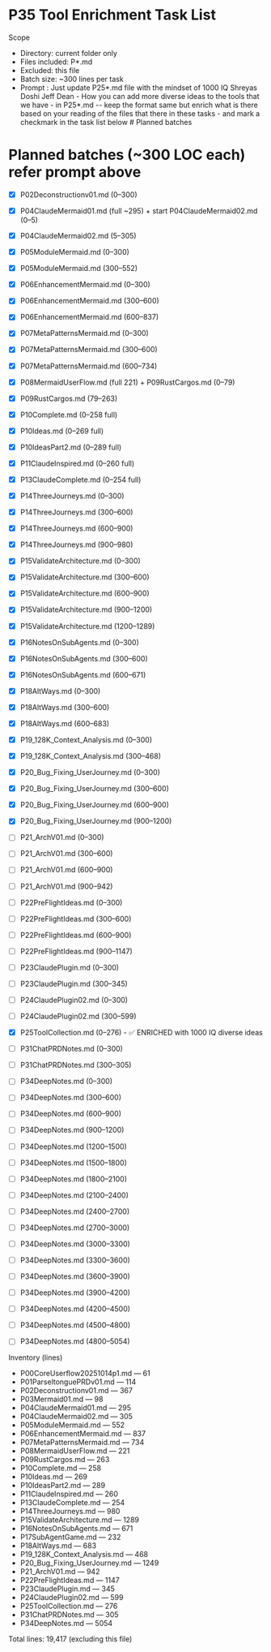 # P35 Tool Enrichment Task List

Scope
- Directory: current folder only
- Files included: P*.md
- Excluded: this file
- Batch size: ~300 lines per task
- Prompt : Just update P25*.md file with the mindset of 1000 IQ Shreyas Doshi Jeff Dean - How you can add more diverse ideas to the tools that we have - in P25*.md -- keep the format same but enrich what is there based on your reading of the files that there in these tasks - and mark a checkmark in the task list below # Planned batches


# Planned batches (~300 LOC each) refer prompt above
- [x] P02Deconstructionv01.md (0–300)
- [x] P04ClaudeMermaid01.md (full ~295) + start P04ClaudeMermaid02.md (0–5)
- [x] P04ClaudeMermaid02.md (5–305)
- [x] P05ModuleMermaid.md (0–300)
- [x] P05ModuleMermaid.md (300–552)
- [x] P06EnhancementMermaid.md (0–300)
- [x] P06EnhancementMermaid.md (300–600)
- [x] P06EnhancementMermaid.md (600–837)
- [x] P07MetaPatternsMermaid.md (0–300)
- [x] P07MetaPatternsMermaid.md (300–600)
- [x] P07MetaPatternsMermaid.md (600–734)
- [x] P08MermaidUserFlow.md (full 221) + P09RustCargos.md (0–79)
- [x] P09RustCargos.md (79–263)
- [x] P10Complete.md (0–258 full)
- [x] P10Ideas.md (0–269 full)
- [x] P10IdeasPart2.md (0–289 full)
- [x] P11ClaudeInspired.md (0–260 full)
- [x] P13ClaudeComplete.md (0–254 full)
- [x] P14ThreeJourneys.md (0–300)
- [x] P14ThreeJourneys.md (300–600)
- [x] P14ThreeJourneys.md (600–900)
- [x] P14ThreeJourneys.md (900–980)
- [x] P15ValidateArchitecture.md (0–300)
- [x] P15ValidateArchitecture.md (300–600)
- [x] P15ValidateArchitecture.md (600–900)
- [x] P15ValidateArchitecture.md (900–1200)
- [x] P15ValidateArchitecture.md (1200–1289)
- [x] P16NotesOnSubAgents.md (0–300)
- [x] P16NotesOnSubAgents.md (300–600)
- [x] P16NotesOnSubAgents.md (600–671)
- [x] P18AltWays.md (0–300)
- [x] P18AltWays.md (300–600)
- [x] P18AltWays.md (600–683)
- [x] P19_128K_Context_Analysis.md (0–300)
- [x] P19_128K_Context_Analysis.md (300–468)
- [x] P20_Bug_Fixing_UserJourney.md (0–300)
- [x] P20_Bug_Fixing_UserJourney.md (300–600)
- [x] P20_Bug_Fixing_UserJourney.md (600–900)
- [x] P20_Bug_Fixing_UserJourney.md (900–1200)
- [ ] P21_ArchV01.md (0–300)
- [ ] P21_ArchV01.md (300–600)
- [ ] P21_ArchV01.md (600–900)
- [ ] P21_ArchV01.md (900–942)
- [ ] P22PreFlightIdeas.md (0–300)
- [ ] P22PreFlightIdeas.md (300–600)
- [ ] P22PreFlightIdeas.md (600–900)
- [ ] P22PreFlightIdeas.md (900–1147)
- [ ] P23ClaudePlugin.md (0–300)
- [ ] P23ClaudePlugin.md (300–345)
- [ ] P24ClaudePlugin02.md (0–300)
- [ ] P24ClaudePlugin02.md (300–599)
- [x] P25ToolCollection.md (0–276) - ✅ ENRICHED with 1000 IQ diverse ideas
- [ ] P31ChatPRDNotes.md (0–300)
- [ ] P31ChatPRDNotes.md (300–305)
- [ ] P34DeepNotes.md (0–300)
- [ ] P34DeepNotes.md (300–600)
- [ ] P34DeepNotes.md (600–900)
- [ ] P34DeepNotes.md (900–1200)
- [ ] P34DeepNotes.md (1200–1500)
- [ ] P34DeepNotes.md (1500–1800)
- [ ] P34DeepNotes.md (1800–2100)
- [ ] P34DeepNotes.md (2100–2400)
- [ ] P34DeepNotes.md (2400–2700)
- [ ] P34DeepNotes.md (2700–3000)
- [ ] P34DeepNotes.md (3000–3300)
- [ ] P34DeepNotes.md (3300–3600)
- [ ] P34DeepNotes.md (3600–3900)
- [ ] P34DeepNotes.md (3900–4200)
- [ ] P34DeepNotes.md (4200–4500)
- [ ] P34DeepNotes.md (4500–4800)
- [ ] P34DeepNotes.md (4800–5054)


Inventory (lines)
- P00CoreUserflow20251014p1.md — 61
- P01ParseltonguePRDv01.md — 114
- P02Deconstructionv01.md — 367
- P03Mermaid01.md — 98
- P04ClaudeMermaid01.md — 295
- P04ClaudeMermaid02.md — 305
- P05ModuleMermaid.md — 552
- P06EnhancementMermaid.md — 837
- P07MetaPatternsMermaid.md — 734
- P08MermaidUserFlow.md — 221
- P09RustCargos.md — 263
- P10Complete.md — 258
- P10Ideas.md — 269
- P10IdeasPart2.md — 289
- P11ClaudeInspired.md — 260
- P13ClaudeComplete.md — 254
- P14ThreeJourneys.md — 980
- P15ValidateArchitecture.md — 1289
- P16NotesOnSubAgents.md — 671
- P17SubAgentGame.md — 232
- P18AltWays.md — 683
- P19_128K_Context_Analysis.md — 468
- P20_Bug_Fixing_UserJourney.md — 1249
- P21_ArchV01.md — 942
- P22PreFlightIdeas.md — 1147
- P23ClaudePlugin.md — 345
- P24ClaudePlugin02.md — 599
- P25ToolCollection.md — 276
- P31ChatPRDNotes.md — 305
- P34DeepNotes.md — 5054

Total lines: 19,417 (excluding this file)
